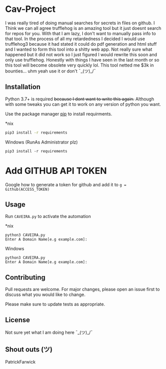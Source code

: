 # Cav-Project

I was really tired of doing manual searches for secrets in files on github.
I Think we can all agree trufflehog is an amazing tool but it just doesnt search for repos for you. With that I am lazy, I don't want to manually pass info to that tool.
In the process of all my retardedness I decided I would use trufflehog3 because it had stated it could do pdf generation and html stuff and I wanted to form this tool into a shitty web app.
Not really sure what happened but it did not work so I just figured I would rewrite this soon and only use trufflehog.
Honestly with things I have seen in the last month or so this tool will become obsolete very quickly lol.
This tool netted me $3k in bounties...
uhm yeah use it or don't ¯\_(ツ)_/¯


## Installation
Python 3.7+ is required ~~because I dont want to write this again.~~ Although with some tweaks you can get it to work on any version of python you want.

Use the package manager [pip](https://pip.pypa.io/en/stable/) to install requirments.

*nix
```bash
pip3 install -r requirements
```

Windows (RunAs Administrator plz)
```cmd.exe or powershell
pip3 install -r requirements
```

# Add GITHUB API TOKEN

Google how to generate a token for github
and add it to `g = Github(ACCESS_TOKEN)`

## Usage

Run `CAVEIRA.py` to activate the automation

*nix
```
python3 CAVEIRA.py
Enter A Domain Name[e.g example.com]:

```
Windows
```
python3 CAVEIRA.py
Enter A Domain Name[e.g example.com]:
```
## Contributing
Pull requests are welcome. For major changes, please open an issue first to discuss what you would like to change.

Please make sure to update tests as appropriate.

## License
Not sure yet what I am doing here ¯\_(ツ)_/¯

## Shout outs (ツ)
PatrickFarwick
